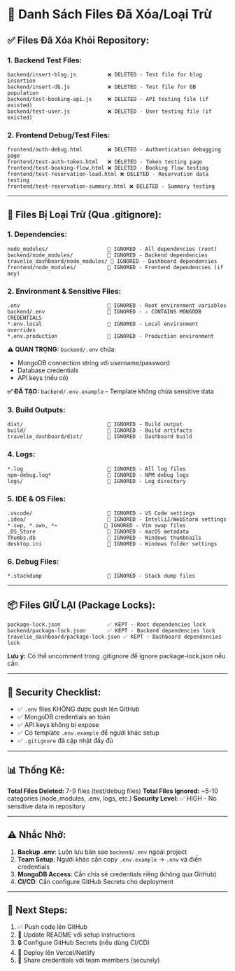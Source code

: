 # 📝 Danh Sách Files Đã Xóa/Loại Trừ

## ✅ Files Đã Xóa Khỏi Repository:

### 1. Backend Test Files:
```
backend/insert-blog.js          ❌ DELETED - Test file for blog insertion
backend/insert-db.js            ❌ DELETED - Test file for DB population
backend/test-booking-api.js     ❌ DELETED - API testing file (if existed)
backend/test-user.js            ❌ DELETED - User testing file (if existed)
```

### 2. Frontend Debug/Test Files:
```
frontend/auth-debug.html        ❌ DELETED - Authentication debugging page
frontend/test-auth-token.html   ❌ DELETED - Token testing page
frontend/test-booking-flow.html ❌ DELETED - Booking flow testing
frontend/test-reservation-load.html ❌ DELETED - Reservation data testing
frontend/test-reservation-summary.html ❌ DELETED - Summary testing
```

---

## 🚫 Files Bị Loại Trừ (Qua .gitignore):

### 1. Dependencies:
```
node_modules/                   🚫 IGNORED - All dependencies (root)
backend/node_modules/           🚫 IGNORED - Backend dependencies
travelie_dashboard/node_modules/ 🚫 IGNORED - Dashboard dependencies
frontend/node_modules/          🚫 IGNORED - Frontend dependencies (if any)
```

### 2. Environment & Sensitive Files:
```
.env                            🚫 IGNORED - Root environment variables
backend/.env                    🚫 IGNORED - ⚠️ CONTAINS MONGODB CREDENTIALS
*.env.local                     🚫 IGNORED - Local environment overrides
*.env.production                🚫 IGNORED - Production environment
```

**⚠️ QUAN TRỌNG:** `backend/.env` chứa:
- MongoDB connection string với username/password
- Database credentials
- API keys (nếu có)

**✅ ĐÃ TẠO:** `backend/.env.example` - Template không chứa sensitive data

### 3. Build Outputs:
```
dist/                           🚫 IGNORED - Build output
build/                          🚫 IGNORED - Build artifacts
travelie_dashboard/dist/        🚫 IGNORED - Dashboard build
```

### 4. Logs:
```
*.log                           🚫 IGNORED - All log files
npm-debug.log*                  🚫 IGNORED - NPM debug logs
logs/                           🚫 IGNORED - Log directory
```

### 5. IDE & OS Files:
```
.vscode/                        🚫 IGNORED - VS Code settings
.idea/                          🚫 IGNORED - IntelliJ/WebStorm settings
*.swp, *.swo, *~               🚫 IGNORED - Vim swap files
.DS_Store                       🚫 IGNORED - macOS metadata
Thumbs.db                       🚫 IGNORED - Windows thumbnails
desktop.ini                     🚫 IGNORED - Windows folder settings
```

### 6. Debug Files:
```
*.stackdump                     🚫 IGNORED - Stack dump files
```

---

## 📦 Files GIỮ LẠI (Package Locks):

```
package-lock.json               ✅ KEPT - Root dependencies lock
backend/package-lock.json       ✅ KEPT - Backend dependencies lock
travelie_dashboard/package-lock.json ✅ KEPT - Dashboard dependencies lock
```

**Lưu ý:** Có thể uncomment trong .gitignore để ignore package-lock.json nếu cần

---

## 🔐 Security Checklist:

- ✅ `.env` files KHÔNG được push lên GitHub
- ✅ MongoDB credentials an toàn
- ✅ API keys không bị expose
- ✅ Có template `.env.example` để người khác setup
- ✅ `.gitignore` đã cập nhật đầy đủ

---

## 📊 Thống Kê:

**Total Files Deleted:** 7-9 files (test/debug files)
**Total Files Ignored:** ~5-10 categories (node_modules, .env, logs, etc.)
**Security Level:** ✅ HIGH - No sensitive data in repository

---

## ⚠️ Nhắc Nhở:

1. **Backup .env**: Luôn lưu bản sao `backend/.env` ngoài project
2. **Team Setup**: Người khác cần copy `.env.example` → `.env` và điền credentials
3. **MongoDB Access**: Cần chia sẻ credentials riêng (không qua GitHub)
4. **CI/CD**: Cần configure GitHub Secrets cho deployment

---

## 🎯 Next Steps:

1. ✅ Push code lên GitHub
2. 📝 Update README với setup instructions
3. 🔒 Configure GitHub Secrets (nếu dùng CI/CD)
4. 🚀 Deploy lên Vercel/Netlify
5. 📧 Share credentials với team members (securely)
